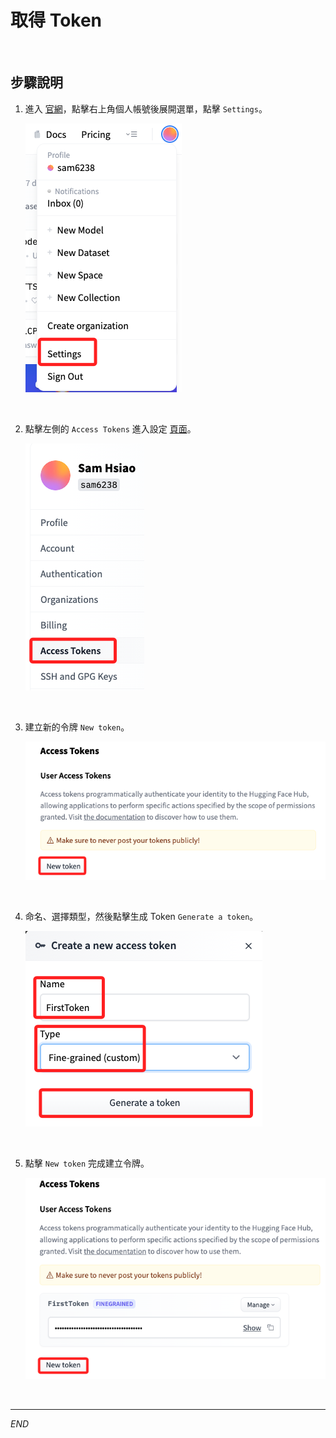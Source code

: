 # 取得 Token

<br>

## 步驟說明 

1. 進入 [官網](https://huggingface.co/)，點擊右上角個人帳號後展開選單，點擊 `Settings`。

    ![](images/img_104.png)

<br>

2. 點擊左側的 `Access Tokens` 進入設定 [頁面](https://huggingface.co/settings/tokens)。

    ![](images/img_105.png)

<br>

3. 建立新的令牌 `New token`。

    ![](images/img_101.png)

<br>

4. 命名、選擇類型，然後點擊生成 Token `Generate a token`。

    ![](images/img_102.png)

<br>

5. 點擊 `New token` 完成建立令牌。

    ![](images/img_103.png)

<br>

___

_END_